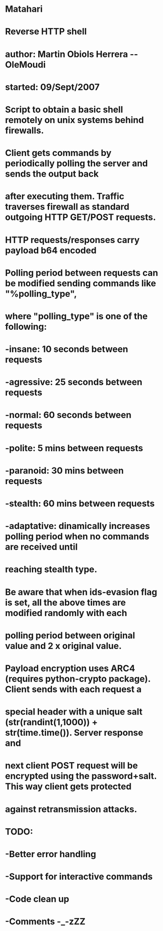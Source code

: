 #	Matahari
#	Reverse HTTP shell
#
# author: Martin Obiols Herrera -- OleMoudi <olemoudi AT users.sourceforge.net>
# started: 09/Sept/2007
#	
#	Script to obtain a basic shell remotely on unix systems behind firewalls.
#	Client gets commands by periodically polling the server and sends the output back
#	after executing them. Traffic traverses firewall as standard outgoing HTTP GET/POST requests.
#	HTTP requests/responses carry payload b64 encoded
#	
#	Polling period between requests can be modified sending commands like "%polling_type",
#	where "polling_type" is one of the following:
#		-insane: 10 seconds between requests
#		-agressive: 25 seconds between requests
#		-normal: 60 seconds between requests
#		-polite: 5 mins between requests
#		-paranoid: 30 mins between requests
#		-stealth: 60 mins between requests
#		-adaptative: dinamically increases polling period when no commands are received until
#			     reaching stealth type.
#
#	Be aware that when ids-evasion flag is set, all the above times are modified randomly with each
#	polling period between original value and 2 x original value.
#
#	Payload encryption uses ARC4 (requires python-crypto package). Client sends with each request a 
#	special header with a unique salt (str(randint(1,1000)) + str(time.time()). Server response and
#	next client POST request will be encrypted using the password+salt. This way client gets protected
#	against retransmission attacks.
#	
#
#	TODO:
#		-Better error handling
#		-Support for interactive commands
#		-Code clean up
#		-Comments -_-zZZ
#
